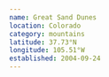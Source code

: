```yaml
---
name: Great Sand Dunes
location: Colorado
category: mountains
latitude: 37.73°N
longitude: 105.51°W
established: 2004-09-24
---
```

